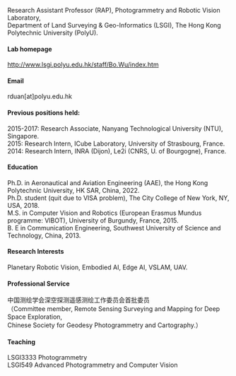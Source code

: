 Research Assistant Professor (RAP), Photogrammetry and Robotic Vision Laboratory,\
Department of Land Surveying & Geo-Informatics (LSGI), The Hong Kong Polytechnic University (PolyU).

#### Lab homepage
http://www.lsgi.polyu.edu.hk/staff/Bo.Wu/index.htm

#### Email
rduan[at]polyu.edu.hk

#### Previous positions held:
2015-2017: Research Associate, Nanyang Technological University (NTU), Singapore.\
2015: Research Intern, ICube Laboratory, University of Strasbourg, France.\
2014: Research Intern, INRA (Dijon), Le2i (CNRS, U. of Bourgogne), France.

#### Education
Ph.D. in Aeronautical and Aviation Engineering (AAE), the Hong Kong Polytechnic University, HK SAR, China, 2022.\
Ph.D. student (quit due to VISA problem), The City College of New York, NY, USA, 2018.\
M.S. in Computer Vision and Robotics (European Erasmus Mundus programme: VIBOT), University of Burgundy, France, 2015.\
B. E in Communication Engineering, Southwest University of Science and Technology, China, 2013.

#### Research Interests
Planetary Robotic Vision, Embodied AI, Edge AI, VSLAM, UAV.

#### Professional Service
中国测绘学会深空探测遥感测绘工作委员会首批委员\
（Committee member, Remote Sensing Surveying and Mapping for Deep Space Exploration, \
Chinese Society for Geodesy Photogrammetry and Cartography.）

#### Teaching
LSGI3333 Photogrammetry \
LSGI549 Advanced Photogrammetry and Computer Vision



